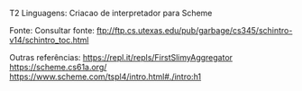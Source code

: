 T2 Linguagens: Criacao de interpretador para Scheme

Fonte: Consultar fonte: ftp://ftp.cs.utexas.edu/pub/garbage/cs345/schintro-v14/schintro_toc.html

Outras referências:
                      https://repl.it/repls/FirstSlimyAggregator
                      https://scheme.cs61a.org/
                      https://www.scheme.com/tspl4/intro.html#./intro:h1

